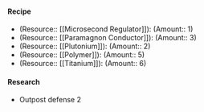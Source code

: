#### Recipe
- (Resource:: [[Microsecond Regulator]]): (Amount:: 1)
- (Resource:: [[Paramagnon Conductor]]): (Amount:: 3)
- (Resource:: [[Plutonium]]): (Amount:: 2)
- (Resource:: [[Polymer]]): (Amount:: 5)
- (Resource:: [[Titanium]]): (Amount:: 6)

#### Research
- Outpost defense 2